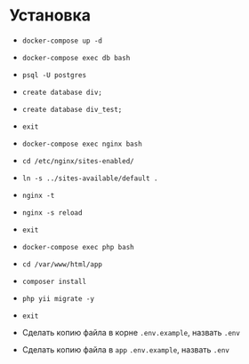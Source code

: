 # Установка
* `docker-compose up -d`

* `docker-compose exec db bash`
* `psql -U postgres`
* `create database div;`
* `create database div_test;`
* `exit`

* `docker-compose exec nginx bash`
* `cd /etc/nginx/sites-enabled/`
* `ln -s ../sites-available/default .`
* `nginx -t`
* `nginx -s reload`
* `exit`

* `docker-compose exec php bash`
* `cd /var/www/html/app`
* `composer install`
* `php yii migrate -y`
* `exit`

* Сделать копию файла в корне `.env.example`, назвать `.env`
* Сделать копию файла в `app` `.env.example`, назвать `.env`
